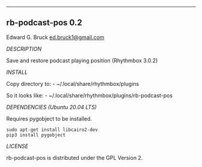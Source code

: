 -------------------------------------------------------------------------------
rb-podcast-pos 0.2
-------------------------------------------------------------------------------
  Edward G. Bruck <ed.bruck1@gmail.com>

*DESCRIPTION*

  Save and restore podcast playing position (Rhythmbox 3.0.2)

*INSTALL*

  Copy directory to:
    - ~/.local/share/rhythmbox/plugins

  So it looks like:
    - ~/.local/share/rhythmbox/plugins/rb-podcast-pos

*DEPENDENCIES (Ubuntu 20.04 LTS)*

  Requires pygobject to be installed.

    sudo apt-get install libcairo2-dev
    pip3 install pygobject

*LICENSE*

  rb-podcast-pos is distributed under the GPL Version 2.
